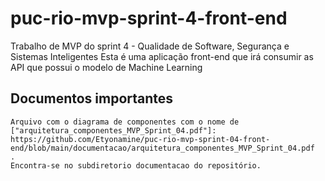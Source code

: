 # puc-rio-mvp-sprint-4-front-end

Trabalho de MVP do sprint 4 - Qualidade de Software, Segurança e Sistemas Inteligentes
Esta é uma aplicação front-end que irá consumir as API que possui o modelo de Machine Learning

## Documentos importantes
    Arquivo com o diagrama de componentes com o nome de ["arquitetura_componentes_MVP_Sprint_04.pdf"]: https://github.com/Etyonamine/puc-rio-mvp-sprint-04-front-end/blob/main/documentacao/arquitetura_componentes_MVP_Sprint_04.pdf
    .
    Encontra-se no subdiretorio documentacao do repositório.